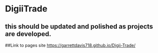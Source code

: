 # DigiiTrade

## this should be updated and polished as projects are developed.

##Link to pages site https://garrettdavis718.github.io/Digii-Trade/
